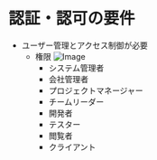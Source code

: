 # 認証・認可の要件
- ユーザー管理とアクセス制御が必要
  - 権限
  ![Image](https://github.com/user-attachments/assets/1b19c183-29a5-4371-a361-3de727eb9803)
    - システム管理者
    - 会社管理者
    - プロジェクトマネージャー
    - チームリーダー
    - 開発者
    - テスター
    - 閲覧者
    - クライアント